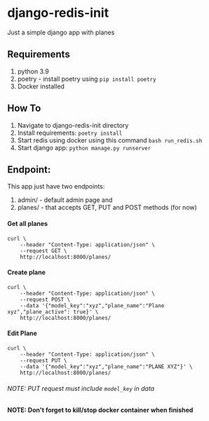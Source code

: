 # django-redis-init

Just a simple django app with planes

## Requirements

1. python 3.9
2. poetry - install poetry using ```pip install poetry```
3. Docker installed

## How To

1. Navigate to django-redis-init directory
2. Install requirements: ```poetry install```
3. Start redis using docker using this command ```bash run_redis.sh```
4. Start django app: ```python manage.py runserver```


## Endpoint:

This app just have two endpoints:
1. admin/ - default admin page and
2. planes/ - that accepts GET, PUT and POST methods (for now)


#### Get all planes
``` commandline
curl \
    --header "Content-Type: application/json" \
    --request GET \
    http://localhost:8000/planes/

```


#### Create plane

``` commandline
curl \
    --header "Content-Type: application/json" \
    --request POST \
    --data '{"model_key":"xyz","plane_name":"Plane xyz","plane_active": true}' \
    http://localhost:8000/planes/

```


#### Edit Plane
``` commandline
curl \
    --header "Content-Type: application/json" \
    --request PUT \
    --data '{"model_key":"xyz","plane_name":"PLANE XYZ"}' \
    http://localhost:8000/planes/

```
###### NOTE: PUT request must include ```model_key``` in data

#### NOTE: Don't forget to kill/stop docker container when finished

